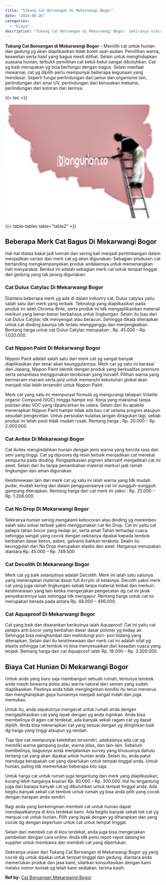 ```yaml
---
title: "Tukang Cat Boroangan di Mekarwangi Bogor"
date: "2024-08-26"
categories: 
  - "biaya"
description: "Tukang Cat Boroangan di Mekarwangi Bogor. Sekiranya uraian dari Tukang Cat Boroangan di Mekarwangi Bogor yg yang cocok dg untuk dipakai untuk tempat tinggal..."
---
```


**Tukang Cat Boroangan di Mekarwangi Bogor** – Memilih cat untuk hunian dan gedung yg akan diaplikasikan tidak boleh asal-asalan. Pemilihan warna, keawetan serta hasil yang bagus mesti dilihat. Selain untuk menghidupkan suasana hunian, terbukti pemilihan cat betul-betul sangat dibutuhkan. Cat yg baik merupakan yg bisa berfungsi dengan bagus. Selain manfaat mewarnai, cat yg dipilih perlu mempunyai beberapa kegunaan yang mendasar. Seperti fungsi perlindungan dari jamur dan organisme lain, perlindungan dari sinar UV, perlindungan dari kerusakan mekanis, perlindungan dari kotoran dan lainnya.

{{< toc >}}

![Tukang Cat Boroangan di Mekarwangi Bogor](/images/jasa-cat-murah19.png)

{{< table-tables table="table2" >}}

## Beberapa Merk Cat Bagus Di Mekarwangi Bogor

Hal-hal diatas bakal jadi lumrah dan sering kali menjadi pertimbangan dalam menjadikan variasi dan merk cat yg akan digunakan. Sebagian produsen cat bertanding mengkampanyekan produk andalannya untuk memenangkan hati masyarakat. Berikut ini adalah sebagian merk cat untuk tempat tinggal dan gedung yang tak jarang digunakan:

### Cat Dulux Catylac Di Mekarwangi Bogor

Diantara beberapa merk yg ada di dalam industry cat, Dulux catylax yaitu salah satu dari merk yang terbaik. Teknologi yang diaplikasikan pada produk ini ialah Chroma-Brite, serta produk ini tdk mengaplikasikan material merkuri yang benar-benar berbahaya untuk lingkungan. Selain itu bau dari cat Dulux Catylac tdk menyengat atau beracun. Sehingga dikala diterapkan untuk cat dinding baunya tdk terlalu mengganggu dan menjengkelkan. Bentang harga untuk cat Dulux Catylac merupakan : Rp. 45.000 – Rp. 1.020.000.

### Cat Nippon Paint Di Mekarwangi Bogor

Nippon Paint adalah salah satu dari merk cat yg sangat banyak diaplikasikan dan tenar akan keunggulannya. Merk cat yg satu ini berasal dari Jepang, Nippon Paint identik dengan produk yang berkualitas premium serta senantiasa menggunakan terobosan yang inovatif. Pilihan warna yang bermacam-macam serta janji untuk memenuhi kebutuhan global akan menjadi nilai lebih tersendiri untuk Nippon Paint.

Merk cat yang satu ini mempunyai formula yg mengurangi tahapan Volatile organic Compund (VOC) hingga hampir nol. Kerja yang maksimal tanpa polutan atau VOC yang dipancarkan ke udara. Selain dari itu apabila menerapkan Nippon Paint hampir tidak ada bau cat selama progres ataupun sesudah pengecetan. Untuk persoalan kulaitas jangan diragukan lagi, sebab produk ini telah pasti tidak mudah rusak. Rentang harga : Rp. 20.000 – Rp. 2.000.000.

### Cat Avitex Di Mekarwangi Bogor

Cat Avitex mengindahkan hunian dengan jenis warna yang bercita rasa dan seni yang tinggi. Cat yg diproses dg resin terbaik menjadikan cat merekat sempurna pada dinding. Pengaplikasian pigmen alternatif menjadikan cat ini awet. Selain dari itu tanpa penambahan material merkuri jadi ramah lingkungan dan aman digunakan.

Keistimewaan lain dari merk cat yg satu ini ialah warna yang tdk mudah pudar, mudah kering dan dalam pengguanaanya cat ini sungguh-sungguh gampang diterapkan. Rentang harga dari cat merk ini yakni : Rp. 25.000 – Rp. 1.206.000.

### Cat No Drop Di Mekarwangi Bogor

Sekiranya hunian sering mengalami kebocoran atau dinding yg merembes salah satu solusi terbaik yakni menggunakan cat No Drop. Cat ini yaitu cat pelapis tahan bocor yang kedap air, serta amat Tahan terhadap cuaca sehingga sangat yang cocok dengan sekiranya dipakai kepada tembok berbahan dasar beton, asbes, galvanis bahkan terakota. Sealin itu keunggulan dari No Drop merupakan elastis dan awet. Harganya merupakan diantara Rp. 45.000 – Rp. 749.500

### Cat Decolith Di Mekarwangi Bogor

Merk cat yg baik selanjutnya adalah Decolith. Merk ini ialah satu satunya yang menerapkan material dasar full Acrylic di kelasnya. Decolih yakni merk cat yang juga ramah lingkungan sebab tanpa material timbal dan merkuri. keistimewaan yang lain ketika mengerjakan pengecatan dg cat ini jarak penyebarannya luas sehingga tdk mengapur. Rentang harga untuk cat ini merupakan berada pada antara Rp. 48.000 – 496.000.

### Cat Aquaproof Di Mekarwangi Bogor

Cat yang baik dan disarankan berikutnya ialah Aquaproof. Cat ini yaitu cat pelapis anti bocor yang berbahan dasar dasar polimer yg kedap air. Sehingga bisa menghambat dan melindungi pori- pori bidang yang diterapkan. Selain dari itu keistimewaan dari merk cat ini adalah sifat yg elastis sehingga cat tembok ini bisa menyesuaikan dari keaadan cuaca yang terjadi. Bentang harga dari cat Aquaproof ialah Rp. 18.000 – Rp. 3.300.000.

## Biaya Cat Hunian Di Mekarwangi Bogor

Untuk anda yang baru saja membangun sebuah rumah, tentunya tembok anda masih bewarna polos atau warna natural dari semen yang sudah diaplikasikan. Pastinya anda tidak menginginkan kondisi itu terus menerus dan mengharapkan gaya huniannya menjadi sangat indah dan juga memukau.

Untuk itu, anda sepatutnya mengecat untuk rumah anda dengan mengaplikasikan cat yang layak dengan yg anda inginkan. Anda bisa membelinya di agen cat terdekat, ada banyak sekali ragam cat yg dapat dipilih. Anda bisa menerapkan cat yang sesuai dengan yg diinginkan baik dg harga yang tinggi ataupun yg rendah.

Tiap tipe cat mempunyai kelebihan tersendiri, adakalanya ada cat yg memiliki warna gampang pudar, warna jelas, dan lain-lain. Sebelum membelinya, bagusnya anda menjalankan survey yang khususnya dahulu tentang cat yang akan dipakai untuk hunian anda. Selain itu, anda patut menduga berapakah cat yang diperlukan untuk tempat tinggal anda. Untuk hunian, paling tdk memerlukan beberapa kilo saja.

Untuk harga cat untuk rumah juga tergantung dari merk yang diaplikasikan, kurang lebih harganya kisaran Rp. 80.000 – Rp. 300.000. Hal itu tergantung juga dari barapa banyak cat yg dibutuhkan untuk tempat tinggal anda. Ada begitu banyak sekali cat tembok untuk rumah yg bisa anda pilih yang cocok dengan harapan anda sendiri.

Bagi anda yang berkeinginan membeli cat untuk hunian dapat mendapatkannya di kios terdekat kami. Ada begitu banyak sekali tok cat yg menjual cat untuk hunian. Pilih yang layak dengan yg diharapkan dan yang cocok dg dengan keperluan untuk cat untuk tempat tinggal.

Selain dari membeli cat di kios terdekat, anda juga bisa mengerjakan pembelian dengan cara online. Anda tdk perlu repot-repot datang ke supplier untuk membawa dan membeli cat yang diperlukan.

Sekiranya uraian dari Tukang Cat Boroangan di Mekarwangi Bogor yg yang cocok dg untuk dipakai untuk tempat tinggal dan gedung. diantara anda memerlukan produk dan jasa kami, silahkan konsultasikan dengan kami melalui nomor kontak yg telah kami sediakan. terima kasih.

**Ref by:** [Cat Boroangan Mekarwangi Bogor](https://id.wikipedia.org/wiki/Cat)
